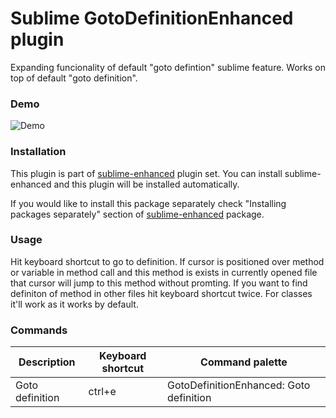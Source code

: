 # Sublime GotoDefinitionEnhanced plugin

Expanding funcionality of default "goto defintion" sublime feature. Works on top
of default "goto definition".

### Demo

![Demo](https://raw.github.com/shagabutdinov/sublime-goto-definition-enhanced/master/demo/demo.gif "Demo")


### Installation

This plugin is part of [sublime-enhanced](http://github.com/shagabutdinov/sublime-enhanced)
plugin set. You can install sublime-enhanced and this plugin will be installed
automatically.

If you would like to install this package separately check "Installing packages
separately" section of [sublime-enhanced](http://github.com/shagabutdinov/sublime-enhanced)
package.


### Usage

Hit keyboard shortcut to go to definition. If cursor is positioned over method
or variable in method call and this method is exists in currently opened file
that cursor will jump to this method without promting. If you want to find
definiton of method in other files hit keyboard shortcut twice. For classes
it'll work as it works by default.


### Commands

| Description     | Keyboard shortcut | Command palette                         |
|-----------------|-------------------|-----------------------------------------|
| Goto definition | ctrl+e            | GotoDefinitionEnhanced: Goto definition |